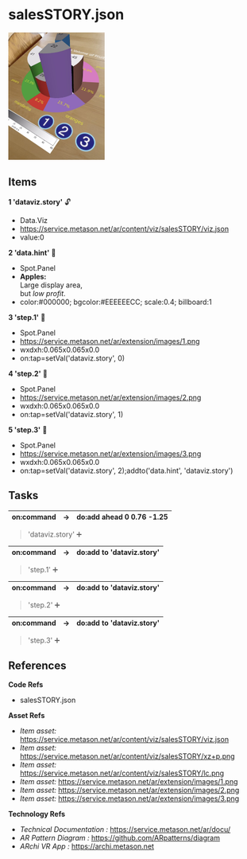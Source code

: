 # salesSTORY.json

[<img src="../../docu/images/salesstory.jpg" height="256"/>](https://youtube.com/shorts/85cTH27r540) 

## Items 

__1 'dataviz.story'__  🔓
- Data.Viz
- https://service.metason.net/ar/content/viz/salesSTORY/viz.json
- value:0

__2 'data.hint'__  🔐
- Spot.Panel
- <b>Apples:</b><br>Large display area,<br>but <i>low profit</i>.<br>
- color:#000000; bgcolor:#EEEEEECC; scale:0.4; billboard:1

__3 'step.1'__  🔐
- Spot.Panel
- https://service.metason.net/ar/extension/images/1.png
- wxdxh:0.065x0.065x0.0
- on:tap=setVal('dataviz.story', 0)

__4 'step.2'__  🔐
- Spot.Panel
- https://service.metason.net/ar/extension/images/2.png
- wxdxh:0.065x0.065x0.0
- on:tap=setVal('dataviz.story', 1)

__5 'step.3'__  🔐
- Spot.Panel
- https://service.metason.net/ar/extension/images/3.png
- wxdxh:0.065x0.065x0.0
- on:tap=setVal('dataviz.story', 2);addto('data.hint', 'dataviz.story')



## Tasks 

 | on:command |  &rarr; | do:add ahead 0 0.76 -1.25 |
 |---|---|---|
> 'dataviz.story' ➕
 
 | on:command |  &rarr; | do:add to 'dataviz.story' |
 |---|---|---|
> 'step.1' ➕
 
 | on:command |  &rarr; | do:add to 'dataviz.story' |
 |---|---|---|
> 'step.2' ➕
 
 | on:command |  &rarr; | do:add to 'dataviz.story' |
 |---|---|---|
> 'step.3' ➕
 


## References 

__Code Refs__

- salesSTORY.json

__Asset Refs__

- _Item asset:_ https://service.metason.net/ar/content/viz/salesSTORY/viz.json
- _Item asset:_ https://service.metason.net/ar/content/viz/salesSTORY/xz+p.png
- _Item asset:_ https://service.metason.net/ar/content/viz/salesSTORY/lc.png
- _Item asset:_ https://service.metason.net/ar/extension/images/1.png
- _Item asset:_ https://service.metason.net/ar/extension/images/2.png
- _Item asset:_ https://service.metason.net/ar/extension/images/3.png

__Technology Refs__

- _Technical Documentation :_ https://service.metason.net/ar/docu/
- _AR Pattern Diagram :_ https://github.com/ARpatterns/diagram
- _ARchi VR App :_ https://archi.metason.net
